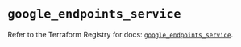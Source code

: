 # `google_endpoints_service`

Refer to the Terraform Registry for docs: [`google_endpoints_service`](https://registry.terraform.io/providers/hashicorp/google-beta/5.25.0/docs/resources/google_endpoints_service).
